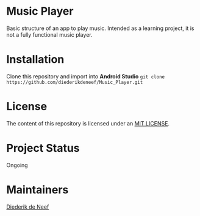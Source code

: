 # Music Player
Basic structure of an app to play music. 
Intended as a learning project, it is not a fully functional music player.

# Installation
Clone this repository and import into **Android Studio**
`git clone https://github.com/diederikdeneef/Music_Player.git`

# License
The content of this repository is licensed under an [MIT LICENSE](https://github.com/diederikdeneef/Music_Player/blob/master/LICENSE.md).

# Project Status
Ongoing

# Maintainers
[Diederik de Neef](https://github.com/diederikdeneef)
